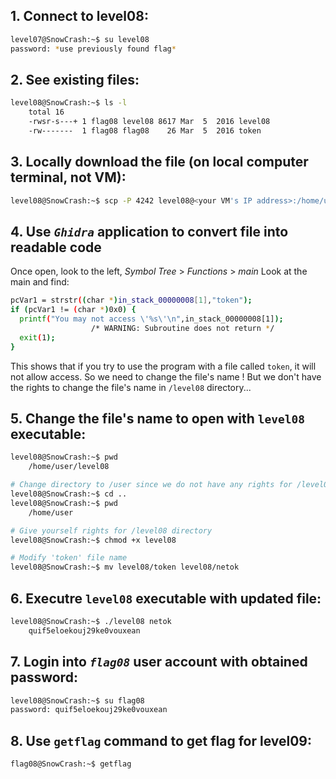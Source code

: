 ## 1. Connect to level08:

```bash
level07@SnowCrash:~$ su level08
password: *use previously found flag*
```

## 2. See existing files:

```bash
level08@SnowCrash:~$ ls -l
    total 16
    -rwsr-s---+ 1 flag08 level08 8617 Mar  5  2016 level08
    -rw-------  1 flag08 flag08    26 Mar  5  2016 token
```

## 3. Locally download the file (on local computer terminal, not VM):

```bash
level08@SnowCrash:~$ scp -P 4242 level08@<your VM's IP address>:/home/user/level08/level08 ~
```

## 4. Use *`Ghidra`* application to convert file into readable code
Once open, look to the left, *Symbol Tree* > *Functions* > *main*
Look at the main and find:

```bash
pcVar1 = strstr((char *)in_stack_00000008[1],"token");
if (pcVar1 != (char *)0x0) {
  printf("You may not access \'%s\'\n",in_stack_00000008[1]);
                  /* WARNING: Subroutine does not return */
  exit(1);
}
```
This shows that if you try to use the program with a file called `token`, it will not allow access.
So we need to change the file's name !
But we don't have the rights to change the file's name in `/level08` directory...

## 5. Change the file's name to open with `level08` executable:
```bash
level08@SnowCrash:~$ pwd
    /home/user/level08

# Change directory to /user since we do not have any rights for /level08 directory
level08@SnowCrash:~$ cd ..
level08@SnowCrash:~$ pwd
    /home/user

# Give yourself rights for /level08 directory
level08@SnowCrash:~$ chmod +x level08

# Modify 'token' file name
level08@SnowCrash:~$ mv level08/token level08/netok
```

## 6. Executre `level08` executable with updated file:
```bash
level08@SnowCrash:~$ ./level08 netok
    quif5eloekouj29ke0vouxean
```

## 7. Login into *`flag08`* user account with obtained password:
```bash
level08@SnowCrash:~$ su flag08
password: quif5eloekouj29ke0vouxean
```

## 8. Use `getflag` command to get flag for level09:

```bash
flag08@SnowCrash:~$ getflag
```
